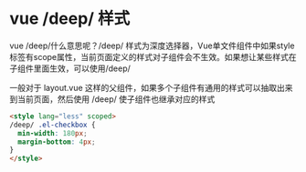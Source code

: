 
# vue /deep/ 样式

vue /deep/什么意思呢？/deep/ 样式为深度选择器，Vue单文件组件中如果style标签有scope属性，当前页面定义的样式对子组件会不生效。如果想让某些样式在子组件里面生效，可以使用/deep/

一般对于 layout.vue 这样的父组件，如果多个子组件有通用的样式可以抽取出来到当前页面，然后使用 /deep/ 使子组件也继承对应的样式

```html
<style lang="less" scoped>
/deep/ .el-checkbox {
  min-width: 180px;
  margin-bottom: 4px;
}  
</style>
```

